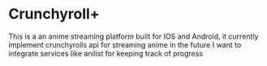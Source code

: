 # Crunchyroll+

This is a an anime streaming platform built for IOS and Android, it currently implement crunchyrolls api for streaming anime in the future I want to integrate services like anilist for keeping track of progress

